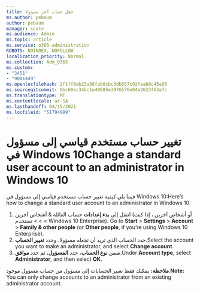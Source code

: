 ```yaml
---
title: جعل حساب آخر مسؤولا
ms.author: pebaum
author: pebaum
manager: scotv
ms.audience: Admin
ms.topic: article
ms.service: o365-administration
ROBOTS: NOINDEX, NOFOLLOW
localization_priority: Normal
ms.collection: Adm_O365
ms.custom:
- "3451"
- "9001449"
ms.openlocfilehash: 2f1ff8eb23a58fab0cbc3db557c92feab8c45a95
ms.sourcegitcommit: 8bc60ec34bc1e40685e3976576e04a2623f63a7c
ms.translationtype: MT
ms.contentlocale: ar-SA
ms.lasthandoff: 04/15/2021
ms.locfileid: "51794999"
---
```

# <a name="change-a-standard-user-account-to-an-administrator-in-windows-10"></a><span data-ttu-id="788e8-102">تغيير حساب مستخدم قياسي إلى مسؤول في Windows 10</span><span class="sxs-lookup"><span data-stu-id="788e8-102">Change a standard user account to an administrator in Windows 10</span></span>

<span data-ttu-id="788e8-103">فيما يلي كيفية تغيير حساب مستخدم قياسي إلى مسؤول في Windows 10:</span><span class="sxs-lookup"><span data-stu-id="788e8-103">Here’s how to change a standard user account to an administrator in Windows 10:</span></span>

1. <span data-ttu-id="788e8-104">انتقل إلى **بدء إعدادات** حساب العائلة & أشخاص آخرين (أو أشخاص آخرين ، إذا كنت  >    >    >   تستخدم Windows 10 Enterprise). </span><span class="sxs-lookup"><span data-stu-id="788e8-104">Go to **Start** > **Settings** > **Account** > **Family & other people** (or **Other people**, if you’re using Windows 10 Enterprise).</span></span>
2. <span data-ttu-id="788e8-105">حدد الحساب الذي تريد أن تجعله مسؤولا، وحدد **تغيير الحساب**.</span><span class="sxs-lookup"><span data-stu-id="788e8-105">Select the account you want to make an administrator, and select **Change account**.</span></span>
3. <span data-ttu-id="788e8-106">ضمن **نوع الحساب**، حدد **المسؤول**، ثم حدد **موافق**.</span><span class="sxs-lookup"><span data-stu-id="788e8-106">Under **Account type**, select **Administrator**, and then select **OK**.</span></span>

<span data-ttu-id="788e8-107">**ملاحظة:** يمكنك فقط تغيير الحسابات إلى مسؤول من حساب مسؤول موجود.</span><span class="sxs-lookup"><span data-stu-id="788e8-107">**Note:** You can only change accounts to an administrator from an existing administrator account.</span></span>